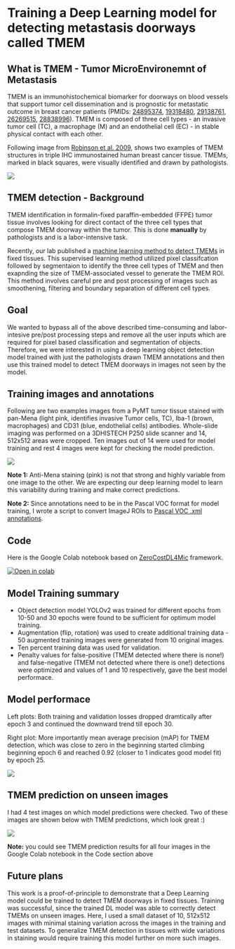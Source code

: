 # Training a Deep Learning model for detecting metastasis doorways called TMEM
## What is TMEM - Tumor MicroEnvironemnt of Metastasis  
TMEM is an immunohistochemical biomarker for doorways on blood vessels that support tumor cell dissemination and is prognostic for metastatic outcome in breast cancer patients (PMIDs: [24895374](https://pubmed.ncbi.nlm.nih.gov/24895374/), [19318480](https://pubmed.ncbi.nlm.nih.gov/19318480/), [29138761](https://pubmed.ncbi.nlm.nih.gov/29138761/), [26269515](https://pubmed.ncbi.nlm.nih.gov/26269515/), [28838996](https://pubmed.ncbi.nlm.nih.gov/28838996/)). TMEM is composed of three cell types - an invasive tumor cell (TC), a macrophage (M) and an endothelial cell (EC) - in stable physical contact with each other.

Following image from [Robinson et al. 2009](https://pubmed.ncbi.nlm.nih.gov/19318480/), shows two examples of TMEM structures in triple IHC immunostained human breast cancer tissue. TMEMs, marked in black squares, were visually identified and drawn by pathologists.

![](https://github.com/ved-sharma/ZeroCostDL4Mic_Detecting_Metastasis_Doorways_in_Cancer/blob/24be5d5067de8a3f3ffc010c1b43f20d1a8b6efc/Files/TMEM_examples_github_v6.png)



## TMEM detection - Background
TMEM identification in formalin-fixed paraffin-embedded (FFPE) tumor tissue involves looking for direct contact of the three cell types that compose TMEM doorway within the tumor. This is done **manually** by pathologists and is a labor-intensive task.

Recently, our lab published a [machine learning method to detect TMEMs](https://pubmed.ncbi.nlm.nih.gov/32244564/) in fixed tissues. This supervised learning method utilized pixel classifcation followed by segmentaion to identify the three cell types of TMEM and then exapnding the size of TMEM-associated vessel to generate the TMEM ROI. This method involves careful pre and post processing of images such as smoothening, filtering and boundary separation of different cell types.

## Goal
We wanted to bypass all of the above described time-consuming and labor-intesive pre/post processing steps and remove all the user inputs which are required for pixel based classification and segmentation of objects. Therefore, we were interested in using a deep learning object detection model trained with just the pathologists drawn TMEM annotations and then use this trained model to detect TMEM doorways in images not seen by the model.

<!--
in FFPE tissues triple stained with anti-Mena (ligh pink, cancer cell marker), anti-Iba1 (brown, marrophage marker) and anti-CD31 (blue, endothelial cell marker)

Bayesian classification was used to detect and quantify TMEMs. This method requires training based on pixel classes and careful pre and post processing to classify each pixel belonging to either TC, Mac or EC classes. We were interested in trying a Deep Learning model to detect TMEMs in fixed tissues. The advantage of such methods is minimal to no pre/post processing of images and no user input on setting theshold for detecting the TMEM. Unlike Bayseian classifier (ref), we are not trying to identify individual 

Fixed PyMT tumor tissues were stained with pan-Mena (light pink, Tumor cells), Iba-1 (brown, macrophages) and CD31 (blue, endothelial cells) antibodies and whole-slide images were acquired on HISTECH P250 scanner. Following are examples of some 512x512 fields with TMEM identified and manually drawn by a pathologist in red bounding boxes. 
-->
## Training images and annotations
Following are two examples images from a PyMT tumor tissue stained with pan-Mena (light pink, identifies invasive Tumor cells, TC), Iba-1 (brown, macrophages) and CD31 (blue, endothelial cells) antibodies. Whole-slide imaging was performed on a 3DHISTECH P250 slide scanner and 14, 512x512 areas were cropped. Ten images out of 14 were used for model training and rest 4 images were kept for checking the model prediction.  

![](https://github.com/ved-sharma/Detecting_Metastasis_Doorways_in_Breast_Cancer_with_ZeroCostDL4Mic/blob/17d116a038972642d334a89ae01307a8aa772ac0/Files/train_2_images.jpg)

**Note 1:** Anti-Mena staining (pink) is not that strong and highly variable from one image to the other. We are expecting our deep learning model to learn this variability during training and make correct predictions.

**Note 2:** Since annotations need to be in the Pascal VOC format for model training, I wrote a script to convert ImageJ ROIs to [Pascal VOC .xml annotations](https://github.com/ved-sharma/PASCAL_VOC_xml_generator_ImageJ_Fiji).

## Code
Here is the Google Colab notebook based on [ZeroCostDL4Mic](https://github.com/HenriquesLab/DeepLearning_Collab/wiki) framework.  

[![Open in colab](https://colab.research.google.com/assets/colab-badge.svg)](https://colab.research.google.com/github/ved-sharma/Detecting_Metastasis_Doorways_in_Breast_Cancer_with_ZeroCostDL4Mic/blob/74f9499b89b6e1998f452f379cbf3b7c7ef3db97/TMEM_detection_YOLOv2_ZeroCostDL4Mic.ipynb)

## Model Training summary
- Object detection model YOLOv2 was trained for different epochs from 10-50 and 30 epochs were found to be sufficient for optimum model training.
- Augmentation (flip, rotation) was used to create additional training data - 50 augmented training images were generated from 10 original images. 
- Ten percent training data was used for validation. 
- Penalty values for false-positive (TMEM detected where there is none!) and false-negative (TMEM not detected where there is one!) detections were optimized and values of 1 and 10 respectively, gave the best model performace.

## Model performace
Left plots: Both training and validation losses dropped dramtically after epoch 3 and continued the downward trend till epoch 30.   

Right plot: More importantly mean average precision (mAP) for TMEM detection, which was close to zero in the beginning started climbing beginning epoch 6 and reached 0.92 (closer to 1 indicates good model fit) by epoch 25.

![](https://github.com/ved-sharma/Detecting_Metastasis_Doorways_in_Breast_Cancer_with_ZeroCostDL4Mic/blob/51506ba78aa9151191b700fef43ce0d6819026d2/Files/training_val_loss_mAP_vs_epoch.png)

## TMEM prediction on unseen images
I had 4 test images on which model predictions were checked. Two of these images are shown below with TMEM predictions, which look great :)  

![](https://github.com/ved-sharma/Detecting_Metastasis_Doorways_in_Breast_Cancer_with_ZeroCostDL4Mic/blob/f264972a45695c16e21942d31f7e0943d9923e85/Files/input_predicted_images_v2.jpg)

**Note:** you could see TMEM prediction results for all four images in the Google Colab notebook in the Code section above

## Future plans
This work is a proof-of-principle to demonstrate that a Deep Learning model could be trained to detect TMEM doorways in fixed tissues. Training was successful, since the trained DL model was able to correctly detect TMEMs on unseen images. Here, I used a small dataset of 10, 512x512 images with minimal staining variation across the images in the training and test datasets. To generalize TMEM detection in tissues with wide variations in staining would require training this model further on more such images.

